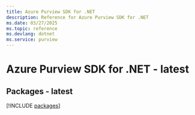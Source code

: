```yaml
---
title: Azure Purview SDK for .NET
description: Reference for Azure Purview SDK for .NET
ms.date: 03/27/2025
ms.topic: reference
ms.devlang: dotnet
ms.service: purview
---
```

# Azure Purview SDK for .NET - latest
## Packages - latest
[!INCLUDE [packages](purview-index.md)]